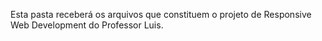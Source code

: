 Esta pasta receberá os arquivos que constituem o projeto de Responsive Web Development do Professor Luis. 
